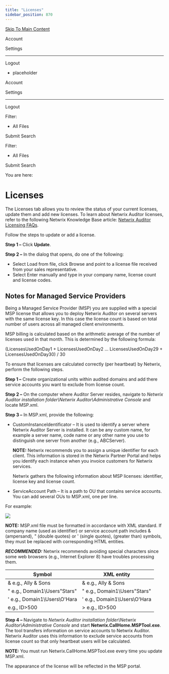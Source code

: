 ```yaml
---
title: "Licenses"
sidebar_position: 870
---
```


[Skip To Main Content](#)

Account

Settings

---

Logout

* placeholder

Account

Settings

---

Logout

Filter: 

* All Files

Submit Search

Filter: 

* All Files

Submit Search

You are here:

# Licenses

The Licenses tab allows you to review the status of your current licenses, update them and add new licenses. To learn about Netwrix Auditor licenses, refer to the following Netwrix Knowledge Base article: [Netwrix Auditor Licensing FAQs](`https://www.netwrix.com/kb/2113`).

Follow the steps to update or add a license.

**Step 1 –** Click **Update**.

**Step 2 –** In the dialog that opens, do one of the following:

* Select Load from file, click Browse and point to a license file received from your sales representative.
* Select Enter manually and type in your company name, license count and license codes.

## Notes for Managed Service Providers

Being a Managed Service Provider (MSP) you are supplied with a special MSP license that allows you to deploy Netwrix Auditor on several servers with the same license key. In this case the license count is based on total number of users across all managed client environments.

MSP billing is calculated based on the arithmetic average of the number of licenses used in that month. This is determined by the following formula:

(LicensesUsedOnDay1 + LicensesUsedOnDay2 … LicensesUsedOnDay29 + LicensesUsedOnDay30) / 30

To ensure that licenses are calculated correctly (per heartbeat) by Netwrix, perform the following steps.

**Step 1 –** Create organizational units within audited domains and add there service accounts you want to exclude from license count.

**Step 2 –** On the computer where Auditor Server resides, navigate to *Netwrix Auditor installation folder\Netwrix Auditor\Administrative Console* and locate MSP.xml.

**Step 3 –** In MSP.xml, provide the following:

* CustomInstanceIdentificator – It is used to identify a server where Netwrix Auditor Server is installed. It can be any custom name, for example a server name, code name or any other name you use to distinguish one server from another (e.g., ABCServer).

  **NOTE:** Netwrix recommends you to assign a unique identifier for each client. This information is stored in the Netwrix Partner Portal and helps you identify each instance when you invoice customers for Netwrix services.

  Netwrix gathers the following information about MSP licenses: identifier, license key and license count.
* ServiceAccount Path – It is a path to OU that contains service accounts. You can add several OUs to MSP.xml, one per line.

For example:

![](../static/img/Auditor/Images/Auditor/MSP.PNG)

**NOTE:** MSP.xml file must be formatted in accordance with XML standard. If company name (used as identifier) or service account path includes & (ampersand), " (double quotes) or ' (single quotes),  (greater than) symbols, they must be replaced with corresponding HTML entities.

***RECOMMENDED:*** Netwrix recommends avoiding special characters since some web browsers (e.g., Internet Explorer 8) have troubles processing them.

| Symbol | XML entity |
| --- | --- |
| &  e.g., Ally & Sons | &amp;  e.g., Ally &amp; Sons |
| "  e.g., Domain1\Users"Stars" | &quot;  e.g., Domain1\Users&quot;Stars&quot; |
| ' e.g., Domain1\Users\O'Hara | &apos;  e.g., Domain1\Users\O&apos;Hara |
|  e.g., ID\>500 | &gt;  e.g., ID&gt;500 |

**Step 4 –** Navigate to *Netwrix Auditor installation folder\Netwrix Auditor\Administrative Console* and start **Netwrix.CallHome.MSPTool.exe**. The tool transfers information on service accounts to Netwrix Auditor. Netwrix Auditor uses this information to exclude service accounts from license count so that only heartbeat users will be calculated.

**NOTE:** You must run Netwrix.CallHome.MSPTool.exe every time you update MSP.xml.

The appearance of the license will be reflected in the MSP portal.